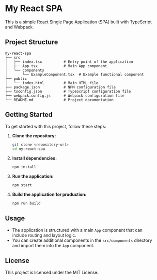 # My React SPA

This is a simple React Single Page Application (SPA) built with TypeScript and Webpack.

## Project Structure

```
my-react-spa
├── src
│   ├── index.tsx          # Entry point of the application
│   ├── App.tsx            # Main App component
│   └── components
│       └── ExampleComponent.tsx  # Example functional component
├── public
│   └── index.html         # Main HTML file
├── package.json           # NPM configuration file
├── tsconfig.json          # TypeScript configuration file
├── webpack.config.js      # Webpack configuration file
└── README.md              # Project documentation
```

## Getting Started

To get started with this project, follow these steps:

1. **Clone the repository:**
   ```bash
   git clone <repository-url>
   cd my-react-spa
   ```

2. **Install dependencies:**
   ```bash
   npm install
   ```

3. **Run the application:**
   ```bash
   npm start
   ```

4. **Build the application for production:**
   ```bash
   npm run build
   ```

## Usage

- The application is structured with a main `App` component that can include routing and layout logic.
- You can create additional components in the `src/components` directory and import them into the `App` component.

## License

This project is licensed under the MIT License.